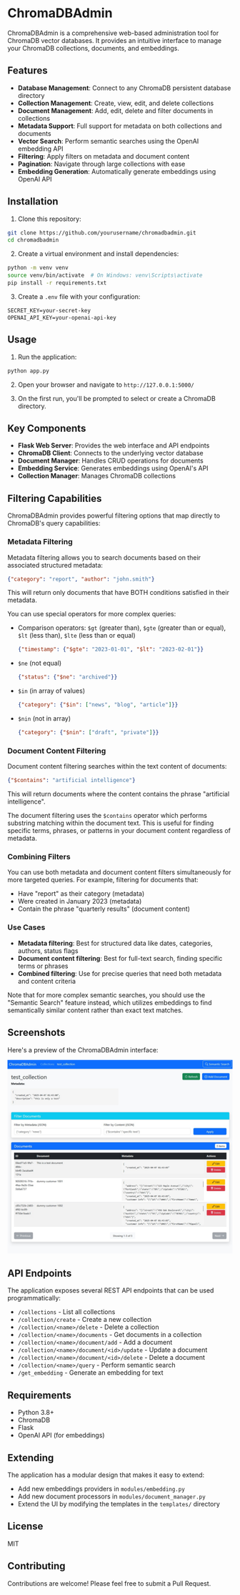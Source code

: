 # ChromaDBAdmin

ChromaDBAdmin is a comprehensive web-based administration tool for ChromaDB vector databases. It provides an intuitive interface to manage your ChromaDB collections, documents, and embeddings.

## Features

- **Database Management**: Connect to any ChromaDB persistent database directory
- **Collection Management**: Create, view, edit, and delete collections
- **Document Management**: Add, edit, delete and filter documents in collections
- **Metadata Support**: Full support for metadata on both collections and documents
- **Vector Search**: Perform semantic searches using the OpenAI embedding API
- **Filtering**: Apply filters on metadata and document content
- **Pagination**: Navigate through large collections with ease
- **Embedding Generation**: Automatically generate embeddings using OpenAI API

## Installation

1. Clone this repository:
```bash
git clone https://github.com/yourusername/chromadbadmin.git
cd chromadbadmin
```

2. Create a virtual environment and install dependencies:
```bash
python -m venv venv
source venv/bin/activate  # On Windows: venv\Scripts\activate
pip install -r requirements.txt
```

3. Create a `.env` file with your configuration:
```
SECRET_KEY=your-secret-key
OPENAI_API_KEY=your-openai-api-key
```

## Usage

1. Run the application:
```bash
python app.py
```

2. Open your browser and navigate to `http://127.0.0.1:5000/`

3. On the first run, you'll be prompted to select or create a ChromaDB directory.

## Key Components

- **Flask Web Server**: Provides the web interface and API endpoints
- **ChromaDB Client**: Connects to the underlying vector database
- **Document Manager**: Handles CRUD operations for documents
- **Embedding Service**: Generates embeddings using OpenAI's API
- **Collection Manager**: Manages ChromaDB collections

## Filtering Capabilities

ChromaDBAdmin provides powerful filtering options that map directly to ChromaDB's query capabilities:

### Metadata Filtering

Metadata filtering allows you to search documents based on their associated structured metadata:

```json
{"category": "report", "author": "john.smith"}
```

This will return only documents that have BOTH conditions satisfied in their metadata.

You can use special operators for more complex queries:

- Comparison operators: `$gt` (greater than), `$gte` (greater than or equal), `$lt` (less than), `$lte` (less than or equal)
  ```json
  {"timestamp": {"$gte": "2023-01-01", "$lt": "2023-02-01"}}
  ```

- `$ne` (not equal)
  ```json
  {"status": {"$ne": "archived"}}
  ```

- `$in` (in array of values)
  ```json
  {"category": {"$in": ["news", "blog", "article"]}}
  ```

- `$nin` (not in array)
  ```json
  {"category": {"$nin": ["draft", "private"]}}
  ```

### Document Content Filtering

Document content filtering searches within the text content of documents:

```json
{"$contains": "artificial intelligence"}
```

This will return documents where the content contains the phrase "artificial intelligence".

The document filtering uses the `$contains` operator which performs substring matching within the document text. This is useful for finding specific terms, phrases, or patterns in your document content regardless of metadata.

### Combining Filters

You can use both metadata and document content filters simultaneously for more targeted queries. For example, filtering for documents that:
- Have "report" as their category (metadata)
- Were created in January 2023 (metadata)
- Contain the phrase "quarterly results" (document content)

### Use Cases

- **Metadata filtering**: Best for structured data like dates, categories, authors, status flags
- **Document content filtering**: Best for full-text search, finding specific terms or phrases
- **Combined filtering**: Use for precise queries that need both metadata and content criteria

Note that for more complex semantic searches, you should use the "Semantic Search" feature instead, which utilizes embeddings to find semantically similar content rather than exact text matches.

## Screenshots

Here's a preview of the ChromaDBAdmin interface:

![ChromaDBAdmin Collections Interface](pictures/collections.jpg)

## API Endpoints

The application exposes several REST API endpoints that can be used programmatically:

- `/collections` - List all collections
- `/collection/create` - Create a new collection
- `/collection/<name>/delete` - Delete a collection
- `/collection/<name>/documents` - Get documents in a collection
- `/collection/<name>/document/add` - Add a document
- `/collection/<name>/document/<id>/update` - Update a document
- `/collection/<name>/document/<id>/delete` - Delete a document
- `/collection/<name>/query` - Perform semantic search
- `/get_embedding` - Generate an embedding for text

## Requirements

- Python 3.8+
- ChromaDB
- Flask
- OpenAI API (for embeddings)

## Extending

The application has a modular design that makes it easy to extend:

- Add new embeddings providers in `modules/embedding.py`
- Add new document processors in `modules/document_manager.py`
- Extend the UI by modifying the templates in the `templates/` directory

## License

MIT

## Contributing

Contributions are welcome! Please feel free to submit a Pull Request.